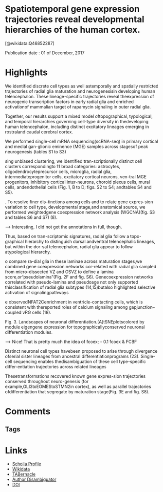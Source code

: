 
Spatiotemporal gene expression trajectories reveal developmental hierarchies of the human cortex.
=================================================================================================
  
  [@wikidata:Q46852287]  
  
Publication date : 01 of December, 2017  

# Highlights

We identified discrete cell types as well astemporally and spatially restricted trajectories of radial glia maturation and neurogenesisin developing human telencephalon. These lineage-specific trajectories reveal theexpression of neurogenic transcription factors in early radial glia and enriched activationof mammalian target of rapamycin signaling in outer radial glia. 

Together, our results support a mixed model oftopographical, typological, and temporal hierarchies governing cell-type diversity in thedeveloping human telencephalon, including distinct excitatory lineages emerging in rostraland caudal cerebral cortex.

We performed single-cell mRNA sequencing(scRNA-seq) in primary cortical and medial gan-glionic eminence (MGE) samples across stagesof peak neurogenesis (tables S1 to S3)

sing unbiased clustering, we identified tran-scriptionally distinct cell clusters correspondingto 11 broad categories: astrocytes, oligodendrocyteprecursor cells, microglia, radial glia, intermediateprogenitor cells, excitatory cortical neurons, ven-tral MGE progenitors, inhibitory cortical inter-neurons, choroid plexus cells, mural cells, andendothelial cells (Fig. 1, B to D; figs. S2 to S4; andtables S4 and S5).

. To resolve finer dis-tinctions among cells and to relate gene expres-sion variation to cell type, developmental stage,and anatomical source, we performed weightedgene coexpression network analysis (WGCNA)(fig. S3 and tables S6 and S7) (8). 

--> Interesting, I did not get the annotations in full, though.


Thus, based on tran-scriptomic signatures, radial glia follow a topo-graphical hierarchy to distinguish dorsal andventral telencephalic lineages, but within the dor-sal telencephalon, radial glia appear to follow atypological hierarchy.

o compare ra-dial glia in these laminae across maturation stages,we combined gene coexpression networks cor-related with radial glia sampled from micro-dissected VZ and OSVZ to define a lamina score,or“pseudolamina”(Fig. 2F and fig. S6). Genecoexpression networks correlated with pseudo-lamina and pseudoage not only supported thisclassification of radial glia subtypes (14,15)butalso highlighted selective activation of signalingpathways

e observedNFAT2Cenrichment in ventricle-contacting cells, which is consistent with thereported roles of calcium signaling among gapjunction–coupled vRG cells (18). 

Fig. 3. Landscapes of neuronal differentiation.(A)tSNEplotscolored by module eigengene expression for topographicallyconserved neuronal differentiation modules.

--> Nice! That is pretty much the idea of fcoex; - 0.1 fcoex & FCBF

Distinct neuronal cell types havebeen proposed to arise through divergence ofserial sister lineages from ancestral differentiationprograms (23). Single-cell sequencing enables thedisambiguation of these cell type–specific differ-entiation trajectories across related lineages

 Thesetransformations recovered known gene expres-sion trajectories conserved throughout neuro-genesis (for example,GLI3toEOMEStoSTMN2in cortex), as well as parallel trajectories ofdifferentiation that segregate by maturation stage(Fig. 3E and fig. S8).

 
# Comments

## Tags

# Links
  
 * [Scholia Profile](https://scholia.toolforge.org/work/Q46852287)  
 * [Wikidata](https://www.wikidata.org/wiki/Q46852287)  
 * [TABernacle](https://tabernacle.toolforge.org/?#/tab/manual/Q46852287/P921%3BP4510)  
 * [Author Disambiguator](https://author-disambiguator.toolforge.org/work_item_oauth.php?id=Q46852287&batch_id=&match=1&author_list_id=&doit=Get+author+links+for+work)  
 * [DOI](https://doi.org/10.1126/SCIENCE.AAP8809)  
